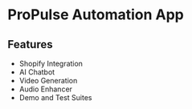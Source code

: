 # ProPulse Automation App

## Features
- Shopify Integration
- AI Chatbot
- Video Generation
- Audio Enhancer
- Demo and Test Suites
